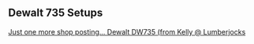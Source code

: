 ## Dewalt 735 Setups

[Just one more shop posting... Dewalt DW735 (from Kelly @ Lumberjocks](http://lumberjocks.com/projects/100027)
